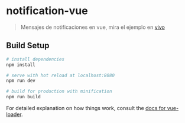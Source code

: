 # notification-vue

> Mensajes de notificaciones en vue, mira el ejemplo en [vivo](https://kusillus.github.io/notification-vue/)

## Build Setup

``` bash
# install dependencies
npm install

# serve with hot reload at localhost:8080
npm run dev

# build for production with minification
npm run build
```

For detailed explanation on how things work, consult the [docs for vue-loader](http://vuejs.github.io/vue-loader).
